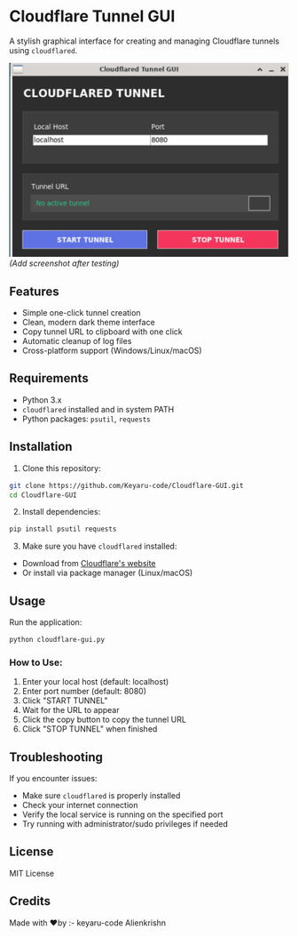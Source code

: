 # Cloudflare Tunnel GUI

A stylish graphical interface for creating and managing Cloudflare tunnels using `cloudflared`.

![Screenshot](screenshot.jpg) *(Add screenshot after testing)*

## Features

- Simple one-click tunnel creation
- Clean, modern dark theme interface
- Copy tunnel URL to clipboard with one click
- Automatic cleanup of log files
- Cross-platform support (Windows/Linux/macOS)

## Requirements

- Python 3.x
- `cloudflared` installed and in system PATH
- Python packages: `psutil`, `requests`

## Installation

1. Clone this repository:
```bash
git clone https://github.com/Keyaru-code/Cloudflare-GUI.git
cd Cloudflare-GUI
```

2. Install dependencies:
```bash
pip install psutil requests
```

3. Make sure you have `cloudflared` installed:
- Download from [Cloudflare's website](https://developers.cloudflare.com/cloudflare-one/connections/connect-apps/install-and-setup/installation/)
- Or install via package manager (Linux/macOS)

## Usage

Run the application:
```bash
python cloudflare-gui.py
```

### How to Use:
1. Enter your local host (default: localhost)
2. Enter port number (default: 8080)
3. Click "START TUNNEL"
4. Wait for the URL to appear
5. Click the copy button to copy the tunnel URL
6. Click "STOP TUNNEL" when finished

## Troubleshooting

If you encounter issues:
- Make sure `cloudflared` is properly installed
- Check your internet connection
- Verify the local service is running on the specified port
- Try running with administrator/sudo privileges if needed

## License

MIT License

## Credits

Made with ❤️by :- 
keyaru-code
Alienkrishn 
